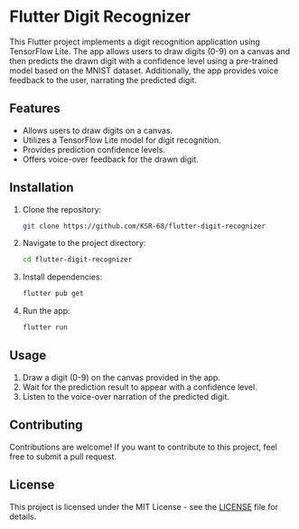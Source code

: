 

# Flutter Digit Recognizer

This Flutter project implements a digit recognition application using TensorFlow Lite. The app allows users to draw digits (0-9) on a canvas and then predicts the drawn digit with a confidence level using a pre-trained model based on the MNIST dataset. Additionally, the app provides voice feedback to the user, narrating the predicted digit.

## Features

- Allows users to draw digits on a canvas.
- Utilizes a TensorFlow Lite model for digit recognition.
- Provides prediction confidence levels.
- Offers voice-over feedback for the drawn digit.

## Installation

1. Clone the repository:
   ```bash
   git clone https://github.com/KSR-68/flutter-digit-recognizer
   ```
2. Navigate to the project directory:
   ```bash
   cd flutter-digit-recognizer
   ```
3. Install dependencies:
   ```bash
   flutter pub get
   ```
4. Run the app:
   ```bash
   flutter run
   ```

## Usage

1. Draw a digit (0-9) on the canvas provided in the app.
2. Wait for the prediction result to appear with a confidence level.
3. Listen to the voice-over narration of the predicted digit.

## Contributing

Contributions are welcome! If you want to contribute to this project, feel free to submit a pull request.

## License

This project is licensed under the MIT License - see the [LICENSE](LICENSE) file for details.
